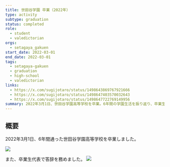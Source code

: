 ```yaml
---
title: 世田谷学園 卒業（2022年）
type: activity
subtype: graduation
status: completed
role:
  - student
  - valedictorian
orgs:
  - setagaya_gakuen
start_date: 2022-03-01
end_date: 2022-03-01
tags:
  - setagaya-gakuen
  - graduation
  - high-school
  - valedictorian
links:
  - https://x.com/sugijotaro/status/1498643869767921666
  - https://x.com/sugijotaro/status/1498647403570032643
  - https://x.com/sugijotaro/status/1498647722769149956
summary: 2022年3月1日、世田谷学園高等学校を卒業。6年間の学園生活を振り返り、卒業生代表として答辞を務めた経験と、感謝の気持ち、今後の抱負を記録。
---
```


## 概要
2022年3月1日、6年間通った世田谷学園高等学校を卒業しました。

![](assets/graduation_photo.jpg)

また、卒業生代表で答辞を務めました。
![](assets/valedictorian_speech_photo.jpg)